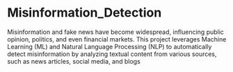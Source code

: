 # Misinformation_Detection
Misinformation and fake news have become widespread, influencing public opinion, politics, and even financial markets. This project leverages Machine Learning (ML) and Natural Language Processing (NLP) to automatically detect misinformation by analyzing textual content from various sources, such as news articles, social media, and blogs
